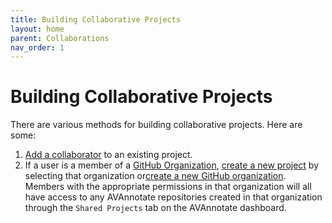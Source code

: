 ```yaml
---
title: Building Collaborative Projects
layout: home
parent: Collaborations
nav_order: 1
---
```

# Building Collaborative Projects
There are various methods for building collaborative projects. Here are some:
1. [Add a collaborator](https://avannotate.github.io/documentation/pages/add-collab/) to an existing project.
2. If a user is a member of a [GitHub Organization](https://docs.github.com/en/organizations/collaborating-with-groups-in-organizations/about-organizations), [create a new project](https://avannotate.github.io/documentation/pages/creating_projects/) by selecting that organization  or[create a new GitHub organization](https://docs.github.com/en/organizations/collaborating-with-groups-in-organizations/creating-a-new-organization-from-scratch). Members with the appropriate permissions in that organization will all have access to any AVAnnotate repositories created in that organization through the `Shared Projects` tab on the AVAnnotate dashboard.  
